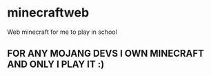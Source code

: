 # minecraftweb
Web minecraft for me to play in school


## FOR ANY MOJANG DEVS I OWN MINECRAFT AND ONLY I PLAY IT :)
